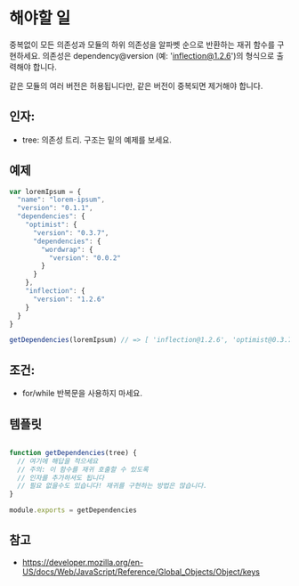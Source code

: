 # 해야할 일

중복없이 모든 의존성과 모듈의 하위 의존성을 알파벳 순으로 반환하는 재귀 함수를 구현하세요. 의존성은 dependency@version (예: 'inflection@1.2.6')의 형식으로 출력해야 합니다.

같은 모듈의 여러 버전은 허용됩니다만, 같은 버전이 중복되면 제거해야 합니다.

## 인자:

* tree: 의존성 트리. 구조는 밑의 예제를 보세요.

## 예제

```js
var loremIpsum = {
  "name": "lorem-ipsum",
  "version": "0.1.1",
  "dependencies": {
    "optimist": {
      "version": "0.3.7",
      "dependencies": {
        "wordwrap": {
          "version": "0.0.2"
        }
      }
    },
    "inflection": {
      "version": "1.2.6"
    }
  }
}

getDependencies(loremIpsum) // => [ 'inflection@1.2.6', 'optimist@0.3.7', 'wordwrap@0.0.2' ]

```

## 조건:

* for/while 반복문을 사용하지 마세요.

## 템플릿

```js

function getDependencies(tree) {
  // 여기에 해답을 적으세요
  // 주의: 이 함수를 재귀 호출할 수 있도록
  // 인자를 추가하셔도 됩니다
  // 필요 없을수도 있습니다! 재귀를 구현하는 방법은 많습니다.
}

module.exports = getDependencies

```

## 참고

* https://developer.mozilla.org/en-US/docs/Web/JavaScript/Reference/Global_Objects/Object/keys
